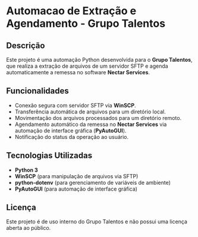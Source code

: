 # Automacao de Extração e Agendamento - Grupo Talentos

## Descrição
Este projeto é uma automação Python desenvolvida para o **Grupo Talentos**, que realiza a extração de arquivos de um servidor SFTP e agenda automaticamente a remessa no software **Nectar Services**.

## Funcionalidades
- Conexão segura com servidor SFTP via **WinSCP**.
- Transferência automática de arquivos para um diretório local.
- Movimentação dos arquivos processados para um diretório remoto.
- Agendamento automático da remessa no **Nectar Services** via automação de interface gráfica (**PyAutoGUI**).
- Notificação do status da operação ao usuário.

## Tecnologias Utilizadas
- **Python 3**
- **WinSCP** (para manipulação de arquivos via SFTP)
- **python-dotenv** (para gerenciamento de variáveis de ambiente)
- **PyAutoGUI** (para automação de interface gráfica)

## Licença
Este projeto é de uso interno do Grupo Talentos e não possui uma licença aberta ao público.

